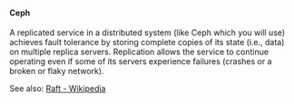 #### Ceph
A replicated service in a distributed system (like Ceph which you will use) achieves fault tolerance
by storing complete copies of its state (i.e., data) on multiple replica servers.
Replication allows the service to continue operating
even if some of its servers experience failures (crashes or a broken or flaky network).

See also: [Raft - Wikipedia](https://en.wikipedia.org/wiki/Raft_(algorithm))